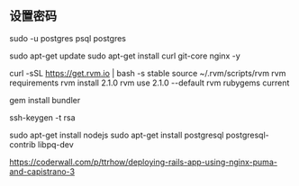 ## 设置密码
sudo -u postgres psql postgres

sudo apt-get update
sudo apt-get install curl git-core nginx -y

curl -sSL https://get.rvm.io | bash -s stable
source ~/.rvm/scripts/rvm
rvm requirements
rvm install 2.1.0
rvm use 2.1.0 --default
rvm rubygems current

gem install bundler

ssh-keygen -t rsa 

sudo apt-get install nodejs
sudo apt-get install postgresql postgresql-contrib libpq-dev


https://coderwall.com/p/ttrhow/deploying-rails-app-using-nginx-puma-and-capistrano-3